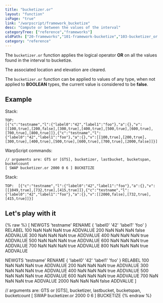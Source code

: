 ```yaml
---
title: "bucketizer.or"
layout: "function"
isPage: "true"
link: "/warpscript/framework_bucketize"
desc: "Compute or between the values of the interval"
categoryTree: ["reference","frameworks"]
oldPath: ["20-frameworks","101-framework-bucketize","103-bucketizer_or.html.md"]
category: "reference"
---
```


The `bucketizer.or` function applies the logical operator **OR** on all the values found in the interval to bucketize. 

The associated location and elevation are cleared.

The `bucketizer.or` function can be applied to values of any type, when not applied to **BOOLEAN** types, the current value is considered to be **false**.

## Example ##

Stack: 

    TOP: 
    [{"c":"testname","l":{"label0":"42","label1":"foo"},"a":{},"v":[[100,true],[200,false],[300,true],[400,true],[500,true],[600,true],[700,true],[800,true]]},{"c":"testname","l":{"label0":"42","label1":"foo"},"a":{},"v":[[100,true],[200,true],[300,true],[400,true],[500,true],[600,true],[700,true],[2000,false]]}]

WarpScript commands:

    // arguments are: GTS or [GTS], bucketizer, lastbucket, bucketspan, bucketcount
    [ SWAP bucketizer.or 2000 0 6 ] BUCKETIZE

Stack: 

    TOP:  [{"c":"testname","l":{"label0":"42","label1":"foo"},"a":{},"v":[[1049,true],[732,true],[415,true]]},{"c":"testname","l":{"label0":"42","label1":"foo"},"a":{},"v":[[2000,false],[732,true],[415,true]]}]


## Let's play with it ##

{% raw %}
<warp10-warpscript-widget>
[
  NEWGTS 
  'testname'
  RENAME
  { 'label0' '42' 'label1' 'foo' }
  RELABEL
  100  NaN NaN NaN true ADDVALUE
  200  NaN NaN NaN false ADDVALUE
  300  NaN NaN NaN true ADDVALUE
  400  NaN NaN NaN true ADDVALUE
  500  NaN NaN NaN true ADDVALUE
  600  NaN NaN NaN true ADDVALUE
  700  NaN NaN NaN true ADDVALUE
  800  NaN NaN NaN true ADDVALUE

  NEWGTS 
  'testname'
  RENAME
  { 'label0' '42' 'label1' 'foo' }
  RELABEL
  100  NaN NaN NaN true ADDVALUE
  200  NaN NaN NaN true ADDVALUE
  300  NaN NaN NaN true ADDVALUE
  400  NaN NaN NaN true ADDVALUE
  500  NaN NaN NaN true ADDVALUE
  600  NaN NaN NaN true ADDVALUE
  700  NaN NaN NaN true ADDVALUE
  2000  NaN NaN NaN false ADDVALUE
]

// arguments are: GTS or [GTS], bucketizer, lastbucket, bucketspan, bucketcount
[ SWAP bucketizer.or 2000 0 6 ] BUCKETIZE
</warp10-warpscript-widget>
{% endraw %}    